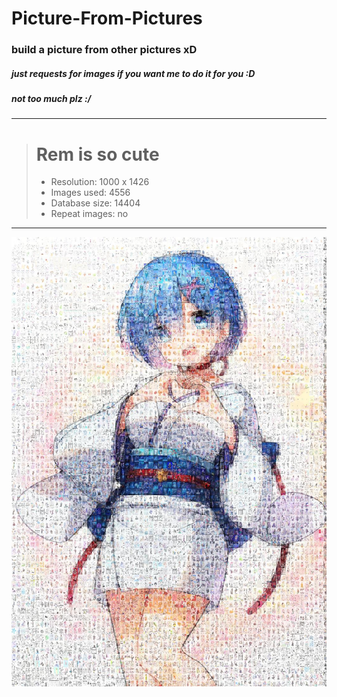 # Picture-From-Pictures

### build a picture from other pictures xD
##### just requests for images if you want me to do it for you :D
##### not too much plz :/
---
> # Rem is so cute
> - Resolution: 1000 x 1426
> - Images used: 4556
> - Database size: 14404
> - Repeat images: no
---
![alt text](https://github.com/Redcxx/Picture-From-Pictures/blob/master/img_out_0.6.jpg "background 0.6 blended")

